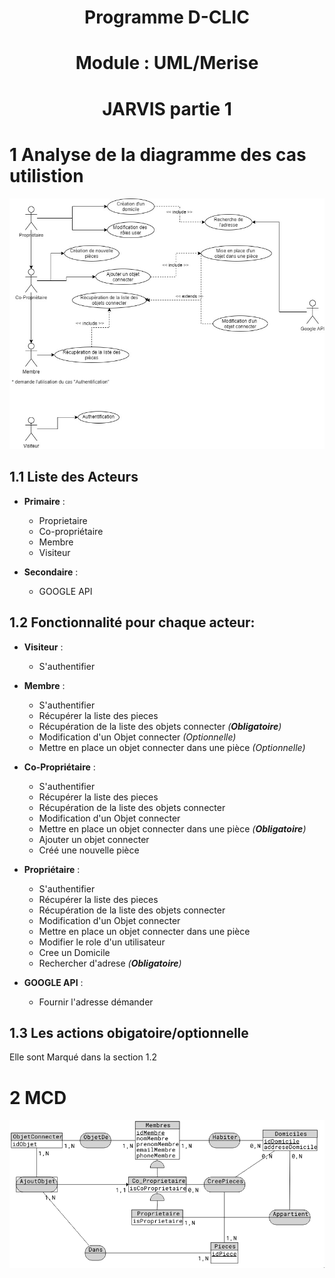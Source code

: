 # <center>Programme D-CLIC
# <center> Module : UML/Merise
# <center> JARVIS partie 1



# 1 Analyse de la diagramme des cas utilistion

<img src="./assets/img/Jarvis_usecase.png">


## 1.1 Liste des Acteurs 
* **Primaire** :
	* Proprietaire
	* Co-propriétaire
	* Membre
	* Visiteur

* **Secondaire** :
	* GOOGLE API

## 1.2 Fonctionnalité pour chaque acteur:

* **Visiteur** :
	* S'authentifier

* **Membre** : 
	* S'authentifier
	* Récupérer la liste des pieces
	* Récupération de la liste des objets connecter _(**Obligatoire**)_
	* Modification d'un Objet connecter _(Optionnelle)_
	* Mettre en place un objet connecter dans une pièce _(Optionnelle)_

* **Co-Propriétaire** :
	* S'authentifier
	* Récupérer la liste des pieces
	* Récupération de la liste des objets connecter
	* Modification d'un Objet connecter
	* Mettre en place un objet connecter dans une pièce _(**Obligatoire**)_
	* Ajouter un objet connecter
	* Créé une nouvelle pièce

* **Propriétaire** :
	* S'authentifier
	* Récupérer la liste des pieces
	* Récupération de la liste des objets connecter
	* Modification d'un Objet connecter
	* Mettre en place un objet connecter dans une pièce
	* Modifier le role d'un utilisateur
	* Cree un Domicile
	* Rechercher d'adrese _(**Obligatoire**)_

* **GOOGLE API** : 
	* Fournir l'adresse démander

## 1.3 Les actions obigatoire/optionnelle
Elle sont Marqué dans la section 1.2

# 2 MCD 
<img src="./assets/img/Jarvis_mcd.png">
